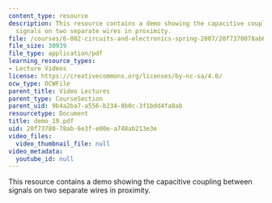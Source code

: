 ```yaml
---
content_type: resource
description: This resource contains a demo showing the capacitive coupling between
  signals on two separate wires in proximity.
file: /courses/6-002-circuits-and-electronics-spring-2007/20f7378078ab6e3fe00ea748ab213e3e_demo_19.pdf
file_size: 30939
file_type: application/pdf
learning_resource_types:
- Lecture Videos
license: https://creativecommons.org/licenses/by-nc-sa/4.0/
ocw_type: OCWFile
parent_title: Video Lectures
parent_type: CourseSection
parent_uid: 9b4a2ba7-a556-b234-8b0c-3f1bdd4fa8ab
resourcetype: Document
title: demo_19.pdf
uid: 20f73780-78ab-6e3f-e00e-a748ab213e3e
video_files:
  video_thumbnail_file: null
video_metadata:
  youtube_id: null
---
```

This resource contains a demo showing the capacitive coupling between signals on two separate wires in proximity.